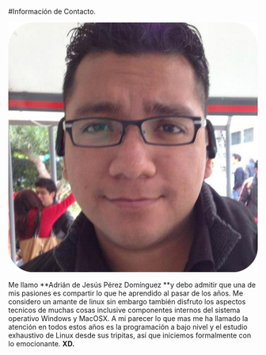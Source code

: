 #Información de Contacto.

![Leyo](Imagenes/yo.png)

Me llamo **Adrián de Jesús Pérez Domínguez **y debo admitir que una de mis pasiones es compartir lo que he aprendido al pasar de los años.
Me considero un amante de linux sin embargo también disfruto los aspectos tecnicos de muchas cosas inclusive componentes internos del sistema operativo Windows y MacOSX.
A mi parecer lo que mas me ha llamado la atención en todos estos años es la programación a bajo nivel y el estudio exhaustivo de Linux desde sus tripitas, así que iniciemos formalmente con lo emocionante. 
**XD.**